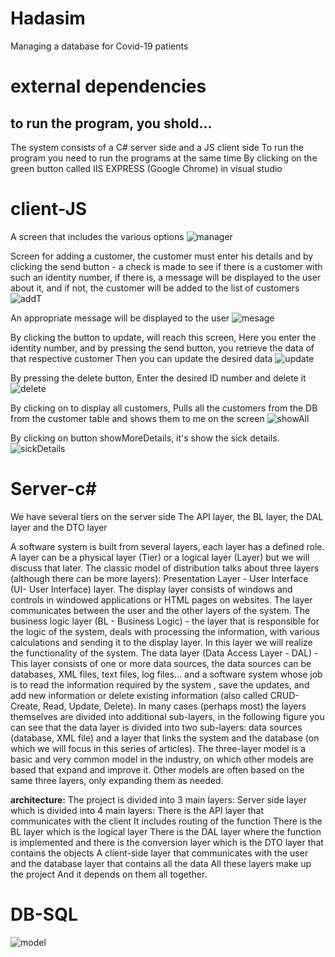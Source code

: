 # Hadasim
Managing a database for Covid-19 patients

# external dependencies
## to run the program, you shold...
The system consists of a C# server side and a JS client side
To run the program you need to run the programs at the same time
By clicking on the green button called IIS EXPRESS (Google Chrome) in visual studio

# client-JS
A screen that includes the various options
![manager](./img/manager.png)

Screen for adding a customer, the customer must enter his details and by clicking the send button - a check is made to see if there is a customer with such an identity number, if there is, a message will be displayed to the user about it, and if not, the customer will be added to the list of customers
![addT](./img/addT.png)

An appropriate message will be displayed to the user
![mesage](./img/mesage.png)

By clicking the button to update,
will reach this screen,
Here you enter the identity number, and by pressing the send button, you retrieve the data of that respective customer
Then you can update the desired data
![update](./img/update.png)



By pressing the delete button,
Enter the desired ID number and delete it
![delete](./img/delete.png)



By clicking on to display all customers,
Pulls all the customers from the DB from the customer table and shows them to me on the screen 
![showAll](./img/showAll.png)

By clicking on button showMoreDetails,
it's show the sick details.
![sickDetails](./img/sickDetails.png)
 

# Server-c#

We have several tiers on the server side
The API layer, the BL layer, the DAL layer and the DTO layer


A software system is built from several layers, each layer has a defined role.
A layer can be a physical layer (Tier) or a logical layer (Layer) but we will discuss that later.
The classic model of distribution talks about three layers (although there can be more layers):
Presentation Layer - User Interface (UI- User Interface) layer.
The display layer consists of windows and controls in windowed applications or HTML pages on websites.
The layer communicates between the user and the other layers of the system.
The business logic layer (BL - Business Logic) - the layer that is responsible for the logic of the system, deals with processing the information, with various calculations and sending it to the display layer.
In this layer we will realize the functionality of the system.
The data layer (Data Access Layer - DAL) - This layer consists of one or more data sources, the data sources can be databases, XML files, text files, log files... and a software system whose job is to read the information required by the system , save the updates, and add new information or delete existing information (also called CRUD- Create, Read, Update, Delete).
In many cases (perhaps most) the layers themselves are divided into additional sub-layers, in the following figure you can see that the data layer is divided into two sub-layers: data sources (database, XML file) and a layer that links the system and the database (on which we will focus in this series of articles).
The three-layer model is a basic and very common model in the industry, on which other models are based that expand and improve it.
Other models are often based on the same three layers, only expanding them as needed.

**architecture:**
The project is divided into 3 main layers:
Server side layer which is divided into 4 main layers:
There is the API layer that communicates with the client
It includes routing of the function
There is the BL layer which is the logical layer
There is the DAL layer where the function is implemented and there is the conversion layer which is the DTO layer that contains the objects
A client-side layer that communicates with the user
and the database layer that contains all the data
All these layers make up the project
And it depends on them all together.




# DB-SQL 

![model](./img/model.png)
